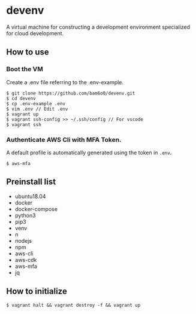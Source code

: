 # devenv
A virtual machine for constructing a development environment specialized for cloud development.


## How to use
###  Boot the VM
Create a .env file referring to the .env-example.
```
$ git clone https://github.com/bam6o0/devenv.git
$ cd devenv
$ cp .env-example .env
$ vim .env // Edit .env
$ vagrant up
$ vagrant ssh-config >> ~/.ssh/config // For vscode
$ vagrant ssh
```
### Authenticate AWS Cli with MFA Token.
A default profile is automatically generated using the token in `.env`.
```
$ aws-mfa
```
### 

## Preinstall list
+ ubuntu18.04
+ docker
+ docker-compose
+ python3
+ pip3
+ venv
+ n
+ nodejs
+ npm
+ aws-cli
+ aws-cdk
+ aws-mfa
+ jq

## How to initialize
```
$ vagrant halt && vagrant destroy -f && vagrant up
```
